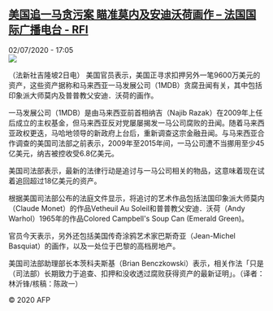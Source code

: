 <!--1593709013000-->
[美国追一马贪污案 瞄准莫内及安迪沃荷画作 – 法国国际广播电台 - RFI](http://www.rfi.fr//cn/contenu/20200702-%E7%BE%8E%E5%9B%BD%E8%BF%BD%E4%B8%80%E9%A9%AC%E8%B4%AA%E6%B1%A1%E6%A1%88-%E7%9E%84%E5%87%86%E8%8E%AB%E5%86%85%E5%8F%8A%E5%AE%89%E8%BF%AA%E6%B2%83%E8%8D%B7%E7%94%BB%E4%BD%9C)
------

<div>02/07/2020 - 17:05</div><img src="https://s.rfi.fr/media/display/44acb7ec-bc7b-11ea-9c4b-005056a98db9/w:310/p:16x9/int0023b.200702230502.jpg"><div class="t-content__body u-clearfix"><div class="m-interstitial"></div><p>（法新社吉隆坡2日电）    美国官员表示，美国正寻求扣押另外一笔9600万美元的资产，这些资产据称和马来西亚一马发展公司（1MDB）贪腐丑闻有关，其中包括印象派大师莫内及普普教父安迪．沃荷的画作。</p><p>    一马发展公司（1MDB）是由马来西亚前首相纳吉（Najib Razak）在2009年上任后成立的主权基金，但马来西亚反对党屡屡揭发一马公司腐败的丑闻。随着马来西亚政权更迭，马哈地领导的新政府上台后，重新调查这宗金融丑闻。与马来西亚合作调查的美国司法部之前表示，2009年至2015年间，一马公司遭不当挪用至少45亿美元，纳吉被控收受6.8亿美元。</p><p>    美国司法部表示，最新的法律行动是追讨与一马公司相关的物品，这意味着现在试着追回超过18亿美元的资产。</p><p>    根据美国司法部公布的法庭文件显示，将追讨的艺术作品包括法国印象派大师莫内（Claude Monet）的作品Vetheuil Au Soleil和普普教父安迪．沃荷（Andy Warhol）1965年的作品Colored Campbell's Soup Can (Emerald Green)。</p><p>    官员今天表示，另外还包括美国传奇涂鸦艺术家巴斯奇亚（Jean-Michel Basquiat）的画作，以及一处位于巴黎的高档房地产。</p><p>    美国司法部助理部长本茨科夫斯基（Brian Benczkowski）表示，相关作法「只是（司法部）长期致力于追查、扣押和没收透过腐败获得资产的最新证明」。（译者：林沂锋/核稿：陈政一）</p><p class="t-copyright">© 2020 AFP</p>        </div>
